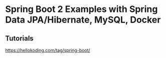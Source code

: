 # Spring Boot 2 Examples with Spring Data JPA/Hibernate, MySQL, Docker

## Tutorials

https://hellokoding.com/tag/spring-boot/
